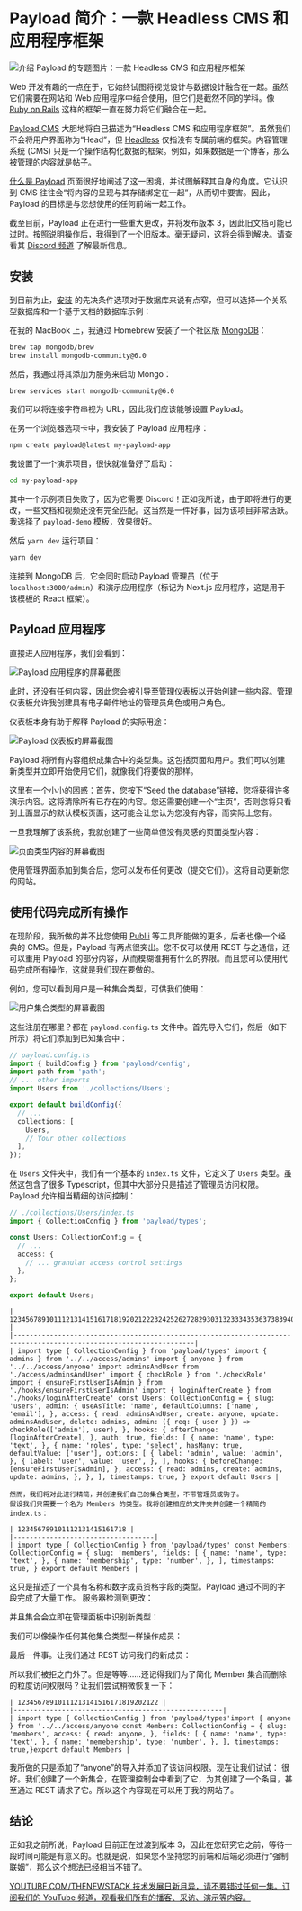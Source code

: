 # Payload 简介：一款 Headless CMS 和应用程序框架

![介绍 Payload 的专题图片：一款 Headless CMS 和应用程序框架](https://cdn.thenewstack.io/media/2024/09/cda64814-getty-images-0udnq131w5g-unsplash-1024x724.jpg)

Web 开发有趣的一点在于，它始终试图将视觉设计与数据设计融合在一起。虽然它们需要在网站和 Web 应用程序中结合使用，但它们是截然不同的学科。像 [Ruby on Rails](https://thenewstack.io/return-to-the-rails-way-installing-ruby-on-rails-in-2024/) 这样的框架一直在努力将它们融合在一起。

[Payload CMS](https://payloadcms.com/) 大胆地将自己描述为“Headless CMS 和应用程序框架”。虽然我们不会将用户界面称为“Head”，但 [Headless](https://thenewstack.io/headless-cms-vs-no-code-website-builders/) 仅指没有专属前端的框架。内容管理系统 (CMS) 只是一个操作结构化数据的框架。例如，如果数据是一个博客，那么被管理的内容就是帖子。

[什么是 Payload](https://payloadcms.com/docs/getting-started/what-is-payload) 页面很好地阐述了这一困境，并试图解释其自身的角度。它认识到 CMS 往往会“将内容的呈现与其存储绑定在一起”，从而切中要害。因此，Payload 的目标是与您想使用的任何前端一起工作。

截至目前，Payload 正在进行一些重大更改，并将发布版本 3，因此旧文档可能已过时。按照说明操作后，我得到了一个旧版本。毫无疑问，这将会得到解决。请查看其 [Discord 频道](https://discord.com/invite/r6sCXqVk3v) 了解最新信息。

## 安装

到目前为止，[安装](https://payloadcms.com/docs/getting-started/installation) 的先决条件选项对于数据库来说有点窄，但可以选择一个关系型数据库和一个基于文档的数据库示例：

在我的 MacBook 上，我通过 Homebrew 安装了一个社区版 [MongoDB](https://www.mongodb.com/docs/manual/tutorial/install-mongodb-on-os-x/)：

```bash
brew tap mongodb/brew
brew install mongodb-community@6.0
```

然后，我通过将其添加为服务来启动 Mongo：

```bash
brew services start mongodb-community@6.0
```

我们可以将连接字符串视为 URL，因此我们应该能够设置 Payload。

在另一个浏览器选项卡中，我安装了 Payload 应用程序：

```bash
npm create payload@latest my-payload-app
```

我设置了一个演示项目，很快就准备好了启动：

```bash
cd my-payload-app
```

其中一个示例项目失败了，因为它需要 Discord！正如我所说，由于即将进行的更改，一些文档和视频还没有完全匹配。这当然是一件好事，因为该项目非常活跃。我选择了 `payload-demo` 模板，效果很好。

然后 `yarn dev` 运行项目：

```bash
yarn dev
```

连接到 MongoDB 后，它会同时启动 Payload 管理员（位于 `localhost:3000/admin`）和演示应用程序（标记为 Next.js 应用程序，这是用于该模板的 React 框架）。

## Payload 应用程序

直接进入应用程序，我们会看到：

![Payload 应用程序的屏幕截图](https://cdn.thenewstack.io/media/2024/09/01-payload-app.png)

此时，还没有任何内容，因此您会被引导至管理仪表板以开始创建一些内容。管理仪表板允许我创建具有电子邮件地址的管理员角色或用户角色。

仪表板本身有助于解释 Payload 的实际用途：

![Payload 仪表板的屏幕截图](https://cdn.thenewstack.io/media/2024/09/02-payload-dashboard.png)

Payload 将所有内容组织成集合中的类型集。这包括页面和用户。我们可以创建新类型并立即开始使用它们，就像我们将要做的那样。

这里有一个小小的困惑：首先，您按下“Seed the database”链接，您将获得许多演示内容。这将清除所有已存在的内容。您还需要创建一个“主页”，否则您将只看到上面显示的默认模板页面，这可能会让您认为您没有内容，而实际上您有。

一旦我理解了该系统，我就创建了一些简单但没有灵感的页面类型内容：

![页面类型内容的屏幕截图](https://cdn.thenewstack.io/media/2024/09/03-page-type-content.png)

使用管理界面添加到集合后，您可以发布任何更改（提交它们）。这将自动更新您的网站。

## 使用代码完成所有操作

在现阶段，我所做的并不比您使用 [Publii](https://thenewstack.io/jamstack-style-build-a-website-with-netlify-and-publii/) 等工具所能做的更多，后者也像一个经典的 CMS。但是，Payload 有两点很突出。您不仅可以使用 REST 与之通信，还可以重用 Payload 的部分内容，从而模糊谁拥有什么的界限。而且您可以使用代码完成所有操作，这就是我们现在要做的。

例如，您可以看到用户是一种集合类型，可供我们使用：

![用户集合类型的屏幕截图](https://cdn.thenewstack.io/media/2024/09/04-users-collection-type.png)

这些注册在哪里？都在 `payload.config.ts` 文件中。首先导入它们，然后（如下所示）将它们添加到已知集合中：

```typescript
// payload.config.ts
import { buildConfig } from 'payload/config';
import path from 'path';
// ... other imports
import Users from './collections/Users';

export default buildConfig({
  // ...
  collections: [
    Users,
    // Your other collections
  ],
});
```

在 `Users` 文件夹中，我们有一个基本的 `index.ts` 文件，它定义了 `Users` 类型。虽然这包含了很多 Typescript，但其中大部分只是描述了管理员访问权限。Payload 允许相当精细的访问控制：

```typescript
// ./collections/Users/index.ts
import { CollectionConfig } from 'payload/types';

const Users: CollectionConfig = {
  // ...
  access: {
    // ... granular access control settings
  },
};

export default Users;
```
```
| 1234567891011121314151617181920212223242526272829303132333435363738394041424344454647484950515253545556575859 |
|-------------------------------------------------------------------------------------------------------------------|
| import type { CollectionConfig } from 'payload/types' import { admins } from '../../access/admins' import { anyone } from '../../access/anyone' import adminsAndUser from './access/adminsAndUser' import { checkRole } from './checkRole' import { ensureFirstUserIsAdmin } from './hooks/ensureFirstUserIsAdmin' import { loginAfterCreate } from './hooks/loginAfterCreate' const Users: CollectionConfig = { slug: 'users', admin: { useAsTitle: 'name', defaultColumns: ['name', 'email'], }, access: { read: adminsAndUser, create: anyone, update: adminsAndUser, delete: admins, admin: ({ req: { user } }) => checkRole(['admin'], user), }, hooks: { afterChange: [loginAfterCreate], }, auth: true, fields: [ { name: 'name', type: 'text', }, { name: 'roles', type: 'select', hasMany: true, defaultValue: ['user'], options: [ { label: 'admin', value: 'admin', }, { label: 'user', value: 'user', }, ], hooks: { beforeChange: [ensureFirstUserIsAdmin], }, access: { read: admins, create: admins, update: admins, }, }, ], timestamps: true, } export default Users |

然而，我们将对此进行精简，并创建我们自己的集合类型，不带管理员或钩子。
假设我们只需要一个名为 Members 的类型。我将创建相应的文件夹并创建一个精简的 index.ts：

```

```
| 123456789101112131415161718 |
|-----------------------------------|
| import type { CollectionConfig } from 'payload/types' const Members: CollectionConfig = { slug: 'members', fields: [ { name: 'name', type: 'text', }, { name: 'membership', type: 'number', }, ], timestamps: true, } export default Members |
```

这只是描述了一个具有名称和数字成员资格字段的类型。Payload 通过不同的字段完成了大量工作。
服务器检测到更改：

并且集合会立即在管理面板中识别新类型：

我们可以像操作任何其他集合类型一样操作成员：

最后一件事。让我们通过 REST 访问我们的新成员：

所以我们被拒之门外了。但是等等……还记得我们为了简化 Member 集合而删除的粒度访问权限吗？让我们尝试稍微恢复一下：

```
| 12345678910111213141516171819202122 |
|----------------------------------------------------|
| import type { CollectionConfig } from 'payload/types'import { anyone } from '../../access/anyone'const Members: CollectionConfig = { slug: 'members', access: { read: anyone, }, fields: [ { name: 'name', type: 'text', }, { name: 'memebership', type: 'number', }, ], timestamps: true,}export default Members |
```

我所做的只是添加了“anyone”的导入并添加了该访问权限。现在让我们试试：
很好。我们创建了一个新集合，在管理控制台中看到了它，为其创建了一个条目，甚至通过 REST 请求了它。所以这个内容现在可以用于我的网站了。

## 结论
正如我之前所说，Payload 目前正在过渡到版本 3，因此在您研究它之前，等待一段时间可能是有意义的。也就是说，如果您不坚持您的前端和后端必须进行“强制联姻”，那么这个想法已经相当不错了。

[
YOUTUBE.COM/THENEWSTACK
技术发展日新月异，请不要错过任何一集。订阅我们的 YouTube
频道，观看我们所有的播客、采访、演示等内容。
](https://youtube.com/thenewstack?sub_confirmation=1)
```